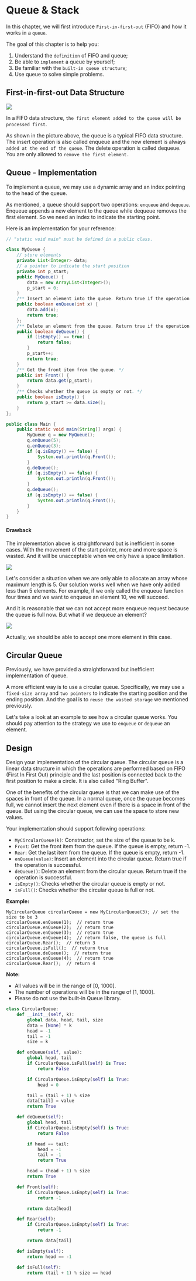 # Queue & Stack

In this chapter, we will first introduce `First-in-first-out` \(FIFO\) and how it works in a `queue`.

The goal of this chapter is to help you:

1. Understand the `definition` of FIFO and queue;
2. Be able to `implement` a queue by yourself;
3. Be familiar with the `built-in queue structure`;
4. Use queue to solve simple problems.

## First-in-first-out Data Structure

![](https://s3-lc-upload.s3.amazonaws.com/uploads/2018/05/03/screen-shot-2018-05-03-at-151021.png)

In a FIFO data structure, `the first element added to the queue will be processed first`.

As shown in the picture above, the queue is a typical FIFO data structure. The insert operation is also called enqueue and the new element is always `added at the end of the queue`. The delete operation is called dequeue. You are only allowed to `remove the first element.`

## Queue - Implementation

To implement a queue, we may use a dynamic array and an index pointing to the head of the queue.

As mentioned, a queue should support two operations: `enqueue` and `dequeue`. Enqueue appends a new element to the queue while dequeue removes the first element. So we need an index to indicate the starting point.

Here is an implementation for your reference:

```java
// "static void main" must be defined in a public class.

class MyQueue {
    // store elements
    private List<Integer> data;         
    // a pointer to indicate the start position
    private int p_start;            
    public MyQueue() {
        data = new ArrayList<Integer>();
        p_start = 0;
    }
    /** Insert an element into the queue. Return true if the operation is successful. */
    public boolean enQueue(int x) {
        data.add(x);
        return true;
    };    
    /** Delete an element from the queue. Return true if the operation is successful. */
    public boolean deQueue() {
        if (isEmpty() == true) {
            return false;
        }
        p_start++;
        return true;
    }
    /** Get the front item from the queue. */
    public int Front() {
        return data.get(p_start);
    }
    /** Checks whether the queue is empty or not. */
    public boolean isEmpty() {
        return p_start >= data.size();
    }     
};

public class Main {
    public static void main(String[] args) {
        MyQueue q = new MyQueue();
        q.enQueue(5);
        q.enQueue(3);
        if (q.isEmpty() == false) {
            System.out.println(q.Front());
        }
        q.deQueue();
        if (q.isEmpty() == false) {
            System.out.println(q.Front());
        }
        q.deQueue();
        if (q.isEmpty() == false) {
            System.out.println(q.Front());
        }
    }
}
```

#### Drawback

The implementation above is straightforward but is inefficient in some cases. With the movement of the start pointer, more and more space is wasted. And it will be unacceptable when we only have a space limitation.

![](https://s3-lc-upload.s3.amazonaws.com/uploads/2018/07/21/screen-shot-2018-07-21-at-153558.png)

Let's consider a situation when we are only able to allocate an array whose maximum length is 5. Our solution works well when we have only added less than 5 elements. For example, if we only called the enqueue function four times and we want to enqueue an element 10, we will succeed.

And it is reasonable that we can not accept more enqueue request because the queue is full now. But what if we dequeue an element? 

![](https://s3-lc-upload.s3.amazonaws.com/uploads/2018/07/21/screen-shot-2018-07-21-at-153713.png)

Actually, we should be able to accept one more element in this case.

## Circular Queue

Previously, we have provided a straightforward but inefficient implementation of queue.

A more efficient way is to use a circular queue. Specifically, we may use `a fixed-size array` and `two pointers` to indicate the starting position and the ending position. And the goal is to `reuse the wasted storage` we mentioned previously.

Let's take a look at an example to see how a circular queue works. You should pay attention to the strategy we use to `enqueue` or `dequeue` an element.

## Design

Design your implementation of the circular queue. The circular queue is a linear data structure in which the operations are performed based on FIFO \(First In First Out\) principle and the last position is connected back to the first position to make a circle. It is also called "Ring Buffer".

One of the benefits of the circular queue is that we can make use of the spaces in front of the queue. In a normal queue, once the queue becomes full, we cannot insert the next element even if there is a space in front of the queue. But using the circular queue, we can use the space to store new values.

Your implementation should support following operations:

* `MyCircularQueue(k)`: Constructor, set the size of the queue to be k.
* `Front`: Get the front item from the queue. If the queue is empty, return -1.
* `Rear`: Get the last item from the queue. If the queue is empty, return -1.
* `enQueue(value)`: Insert an element into the circular queue. Return true if the operation is successful.
* `deQueue()`: Delete an element from the circular queue. Return true if the operation is successful.
* `isEmpty()`: Checks whether the circular queue is empty or not.
* `isFull()`: Checks whether the circular queue is full or not.

**Example:**

```text
MyCircularQueue circularQueue = new MyCircularQueue(3); // set the size to be 3
circularQueue.enQueue(1);  // return true
circularQueue.enQueue(2);  // return true
circularQueue.enQueue(3);  // return true
circularQueue.enQueue(4);  // return false, the queue is full
circularQueue.Rear();  // return 3
circularQueue.isFull();  // return true
circularQueue.deQueue();  // return true
circularQueue.enQueue(4);  // return true
circularQueue.Rear();  // return 4
```

**Note:**

* All values will be in the range of \[0, 1000\].
* The number of operations will be in the range of \[1, 1000\].
* Please do not use the built-in Queue library.

```python
class CircularQueue:
    def __init__(self, k):
        global data, head, tail, size
        data = [None] * k
        head = -1
        tail = -1
        size = k

    def enQueue(self, value):
        global head, tail
        if CircularQueue.isFull(self) is True:
            return False

        if CircularQueue.isEmpty(self) is True:
            head = 0

        tail = (tail + 1) % size
        data[tail] = value
        return True

    def deQueue(self):
        global head, tail
        if CircularQueue.isEmpty(self) is True:
            return False

        if head == tail:
            head = -1
            tail = -1
            return True

        head = (head + 1) % size
        return True

    def Front(self):
        if CircularQueue.isEmpty(self) is True:
            return -1

        return data[head]

    def Rear(self):
        if CircularQueue.isEmpty(self) is True:
            return -1

        return data[tail]

    def isEmpty(self):
        return head == -1

    def isFull(self):
        return (tail + 1) % size == head
```

